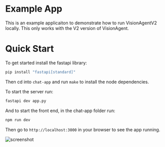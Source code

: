 # Example App
This is an example applicaiton to demonstrate how to run VisionAgentV2 locally. This
only works with the V2 version of VisionAgent.


# Quick Start
To get started install the fastapi library:
```bash
pip install "fastapi[standard]"
```

Then cd into `chat-app` and run `make` to install the node dependencies.

To start the server run:
```bash
fastapi dev app.py
```

And to start the front end, in the chat-app folder run:
```bash
npm run dev
```

Then go to `http://localhost:3000` in your browser to see the app running.

![screenshot](https://github.com/landing-ai/vision-agent/blob/main/assets/screenshot.png?raw=true)
